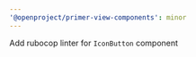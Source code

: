 ```yaml
---
'@openproject/primer-view-components': minor
---
```


Add rubocop linter for `IconButton` component

<!-- Changed components: Primer::IconButton -->
